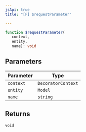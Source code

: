 ```yaml
---
jsApi: true
title: "[F] $requestParameter"

---
```

```ts
function $requestParameter(
   context, 
   entity, 
   name): void
```

## Parameters

| Parameter | Type |
| ------ | ------ |
| `context` | `DecoratorContext` |
| `entity` | `Model` |
| `name` | `string` |

## Returns

`void`
